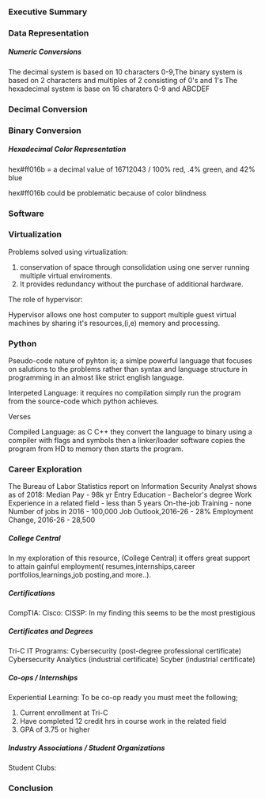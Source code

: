 
### Executive Summary 
### Data Representation
##### Numeric Conversions

The decimal system is based on 10 characters 0-9,The binary system is based on 2 characters and multiples of 2 consisting of 0's and 1's The hexadecimal system is base on 16 charaters 0-9 and ABCDEF

### Decimal Conversion

### Binary Conversion


##### Hexadecimal Color Representation

hex#ff016b = a decimal value of 16712043 / 100% red, .4% green, and 42% blue

hex#ff016b could be problematic because of color blindness

### Software

### Virtualization

Problems solved using virtualization:

1) conservation of space through consolidation using one server running multiple virtual enviroments.
2) It provides redundancy without the purchase of additional hardware.

The role of hypervisor:

Hypervisor allows one host computer to support multiple guest virtual machines by  sharing it's resources,(i,e) memory and processing.


### Python

Pseudo-code nature of pyhton is; a simlpe powerful language that focuses on salutions to the problems rather than syntax and language structure in programming in an almost like strict english language.

Interpeted Language:
it requires no compilation simply run the program from the source-code which python achieves.

Verses

Compiled Language:
as C C++ they convert the language to binary using a compiler with flags and symbols then a linker/loader software copies the program from HD to memory then starts the program.

### Career Exploration

The Bureau of Labor Statistics report on Information Security Analyst shows as of 2018:
Median Pay - 98k yr
Entry Education - Bachelor's degree
Work Experience in a related field - less than 5 years
On-the-job Training - none
Number of jobs in 2016 - 100,000
Job Outlook,2016-26 - 28% 
Employment Change, 2016-26 - 28,500

##### College Central

In my exploration of this resource, (College Central) it offers great support to attain gainful employment( resumes,internships,career portfolios,learnings,job posting,and more..).

##### Certifications

CompTIA:
Cisco:
CISSP:
In my finding this seems to be the most prestigious


##### Certificates and Degrees

Tri-C IT Programs:
Cybersecurity (post-degree professional certificate)
Cybersecurity Analytics (industrial certificate)
Scyber (industrial certificate)

##### Co-ops / Internships
Experiential Learning:
To be co-op ready you must meet the following;
1) Current enrollment at Tri-C
2) Have completed 12 credit hrs in course work in the related field
3) GPA of 3.75 or higher
##### Industry Associations / Student Organizations
Student Clubs:

### Conclusion

